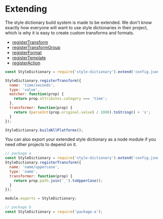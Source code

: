 # Extending

The style dictionary build system is made to be extended. We don't know exactly how everyone will want to use style dictionaries in their project, which is why it is easy to create custom transforms and formats.

* [registerTransform](api.md#registertransform)
* [registerTransformGroup](api.md#registertransformgroup)
* [registerFormat](api.md#registerformat)
* [registerTemplate](api.md#registertemplate)
* [registerAction](api.md#registeraction)

```javascript
const StyleDictionary = require('style-dictionary').extend('config.json');

StyleDictionary.registerTransform({
  name: 'time/seconds',
  type: 'value',
  matcher: function(prop) {
    return prop.attributes.category === 'time';
  },
  transformer: function(prop) {
    return (parseInt(prop.original.value) / 1000).toString() + 's';
  }
});

StyleDictionary.buildAllPlatforms();
```

You can also export your extended style dictionary as a node module if you need other projects to depend on it.

```javascript
// package a
const StyleDictionary = require('style-dictionary').extend('config.json');
StyleDictionary.registerTransform({
  name: 'name/uppercase',
  type: 'name',
  transformer: function(prop) {
    return prop.path.join('_').toUpperCase();
  }
});

module.exports = StyleDictionary;

// package b
const StyleDictionary = require('package-a');
```
